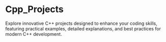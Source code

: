 # Cpp_Projects
Explore innovative C++ projects designed to enhance your coding skills, featuring practical examples, detailed explanations, and best practices for modern C++ development.
